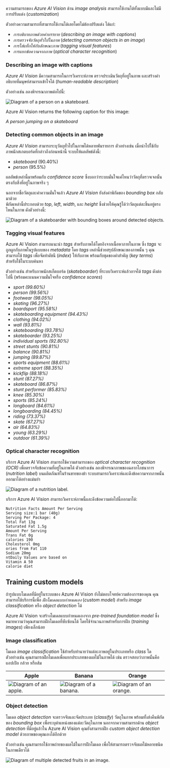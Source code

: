 
ความสามารถของ _Azure AI Vision_ ด้าน _image analysis_ สามารถใช้งานได้ทั้งแบบมีและไม่มีการปรับแต่ง (_customization_)

ตัวอย่างความสามารถที่สามารถใช้งานได้เลยโดยไม่ต้องปรับแต่ง ได้แก่:

- _การอธิบายภาพด้วยคำบรรยาย_ (_describing an image with captions_)  
- _การตรวจจับวัตถุทั่วไปในภาพ_ (_detecting common objects in an image_)  
- _การใส่แท็กให้กับลักษณะภาพ_ (_tagging visual features_)  
- _การแยกข้อความจากภาพ_ (_optical character recognition_)

### Describing an image with captions

_Azure AI Vision_ มีความสามารถในการวิเคราะห์ภาพ ตรวจประเมินวัตถุที่อยู่ในภาพ และสร้างคำอธิบายที่มนุษย์สามารถเข้าใจได้ (_human-readable description_)

ตัวอย่างเช่น ลองพิจารณาภาพต่อไปนี้:

![Diagram of a person on a skateboard.](https://learn.microsoft.com/en-us/training/wwl-data-ai/get-started-computer-vision-azure/media/skateboard.png)

Azure AI Vision returns the following caption for this image:

_A person jumping on a skateboard_

### Detecting common objects in an image

_Azure AI Vision_ สามารถระบุวัตถุทั่วไปในภาพได้หลายพันรายการ ตัวอย่างเช่น เมื่อนำไปใช้กับภาพนักสเกตบอร์ดที่กล่าวถึงก่อนหน้านี้ ระบบให้ผลลัพธ์ดังนี้:

- _skateboard_ (90.40%)  
- _person_ (95.5%)

ผลลัพธ์เหล่านี้มาพร้อมกับ _confidence score_ ซึ่งบอกว่าระบบมั่นใจแค่ไหนว่าวัตถุที่ตรวจเจอนั้นตรงกับสิ่งที่อยู่ในภาพจริง ๆ

นอกจากชื่อวัตถุและค่าความมั่นใจแล้ว _Azure AI Vision_ ยังส่งค่าพิกัดของ _bounding box_ กลับมาด้วย  
พิกัดเหล่านี้ประกอบด้วย _top_, _left_, _width_, และ _height_  ซึ่งช่วยให้คุณรู้ได้ว่าวัตถุแต่ละชิ้นอยู่ตรงไหนในภาพ ดังตัวอย่างนี้:

![Diagram of a skateboarder with bounding boxes around detected objects.](https://learn.microsoft.com/en-us/training/wwl-data-ai/get-started-computer-vision-azure/media/bounding-boxes.png)

### Tagging visual features

Azure AI Vision สามารถแนะนำ _tags_ สำหรับภาพได้โดยอิงจากเนื้อหาภายในภาพ ซึ่ง _tags_ จะถูกผูกกับภาพในรูปแบบของ _metadata_ โดย _tags_ เหล่านี้ช่วยสรุปลักษณะของภาพนั้น ๆ คุณสามารถใช้ _tags_ เพื่อจัดทำดัชนี (_index_) ให้กับภาพ พร้อมกับชุดของคำสำคัญ (_key terms_) สำหรับใช้ในระบบค้นหา

ตัวอย่างเช่น สำหรับภาพนักสเก็ตบอร์ด (_skateboarder_) ที่ระบบวิเคราะห์แล้วอาจได้ _tags_ ดังต่อไปนี้ (พร้อมคะแนนความมั่นใจหรือ _confidence scores_)

- _sport (99.60%)_
- _person (99.56%)_
- _footwear (98.05%)_
- _skating (96.27%)_
- _boardsport (95.58%)_
- _skateboarding equipment (94.43%)_
- _clothing (94.02%)_
- _wall (93.81%)_
- _skateboarding (93.78%)_
- _skateboarder (93.25%)_
- _individual sports (92.80%)_
- _street stunts (90.81%)_
- _balance (90.81%)_
- _jumping (89.87%)_
- _sports equipment (88.61%)_
- _extreme sport (88.35%)_
- _kickflip (88.18%)_
- _stunt (87.27%)_
- _skateboard (86.87%)_
- _stunt performer (85.83%)_
- _knee (85.30%)_
- _sports (85.24%)_
- _longboard (84.61%)_
- _longboarding (84.45%)_
- _riding (73.37%)_
- _skate (67.27%)_
- _air (64.83%)_
- _young (63.29%)_
- _outdoor (61.39%)_

### Optical character recognition

บริการ Azure AI Vision สามารถใช้ความสามารถของ _optical character recognition (OCR)_ เพื่อตรวจจับข้อความที่อยู่ในภาพได้ ตัวอย่างเช่น ลองพิจารณาภาพของฉลากโภชนาการ (_nutrition label_) บนผลิตภัณฑ์ในร้านขายของชำ ระบบสามารถวิเคราะห์และดึงข้อความจากภาพนั้นออกมาได้อย่างแม่นยำ

![Diagram of a nutrition label.](https://learn.microsoft.com/en-us/training/wwl-data-ai/get-started-computer-vision-azure/media/nutrition-label.png)

บริการ Azure AI Vision สามารถวิเคราะห์ภาพนี้และดึงข้อความต่อไปนี้ออกมาได้:

```text
Nutrition Facts Amount Per Serving
Serving size:1 bar (40g)
Serving Per Package: 4
Total Fat 13g
Saturated Fat 1.5g
Amount Per Serving
Trans Fat 0g
calories 190
Cholesterol 0mg
ories from Fat 110
Sodium 20mg
ntDaily Values are based on
Vitamin A 50
calorie diet
```

## Training custom models

ถ้ารูปแบบโมเดลที่มีอยู่ในระบบของ Azure AI Vision ยังไม่ตอบโจทย์ความต้องการของคุณ คุณสามารถใช้บริการนี้เพื่อ _ฝึกโมเดลแบบกำหนดเอง_ (_custom model_) สำหรับ _image classification_ หรือ _object detection_ ได้  

Azure AI Vision จะสร้างโมเดลแบบกำหนดเองจาก _pre-trained foundation model_ ซึ่งหมายความว่าคุณสามารถฝึกโมเดลที่ซับซ้อนได้ โดยใช้จำนวนภาพสำหรับการฝึก (_training images_) เพียงเล็กน้อย
### Image classification

โมเดล _image classification_ ใช้สำหรับทำนายว่าแต่ละภาพอยู่ในประเภทหรือ _class_ ใด ตัวอย่างเช่น คุณสามารถฝึกโมเดลเพื่อแยกประเภทของผลไม้ในภาพได้ เช่น ตรวจสอบว่าภาพนั้นคือแอปเปิล กล้วย หรือส้ม

| Apple                                                                                                                             | Banana                                                                                                                             | Orange                                                                                                                              |
| --------------------------------------------------------------------------------------------------------------------------------- | ---------------------------------------------------------------------------------------------------------------------------------- | ----------------------------------------------------------------------------------------------------------------------------------- |
| ![Diagram of an apple.](https://learn.microsoft.com/en-us/training/wwl-data-ai/get-started-computer-vision-azure/media/apple.png) | ![Diagram of a banana.](https://learn.microsoft.com/en-us/training/wwl-data-ai/get-started-computer-vision-azure/media/banana.png) | ![Diagram of an orange.](https://learn.microsoft.com/en-us/training/wwl-data-ai/get-started-computer-vision-azure/media/orange.png) |

### Object detection

โมเดล _object detection_ จะตรวจจับและจัดประเภท (_classify_) วัตถุในภาพ พร้อมทั้งส่งคืนพิกัดของ _bounding box_ เพื่อระบุตำแหน่งของแต่ละวัตถุในภาพ นอกจากความสามารถด้าน _object detection_ ที่มีอยู่แล้วใน Azure AI Vision คุณยังสามารถฝึก _custom object detection model_ ด้วยภาพของคุณเองได้อีกด้วย

ตัวอย่างเช่น คุณสามารถใช้ภาพถ่ายของผลไม้ในการฝึกโมเดล เพื่อให้สามารถตรวจจับผลไม้หลายชนิดในภาพเดียวได้

![Diagram of multiple detected fruits in an image.](https://learn.microsoft.com/en-us/training/wwl-data-ai/get-started-computer-vision-azure/media/object-detection.png)

